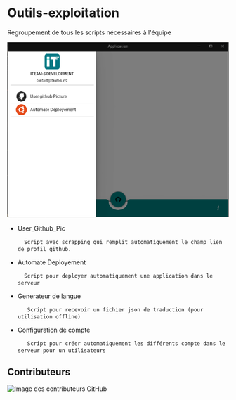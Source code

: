 # Outils-exploitation

Regroupement de tous les scripts nécessaires à l'équipe


<img src="https://raw.githubusercontent.com/iTeam-S/Outils/main/preview/prev_00.png">


- User_Github_Pic

        Script avec scrapping qui remplit automatiquement le champ lien de profil github.


- Automate Deployement

        Script pour deployer automatiquement une application dans le serveur
        
        
- Generateur de langue
        
         Script pour recevoir un fichier json de traduction (pour utilisation offline)

- Configuration de compte
        
         Script pour créer automatiquement les différents compte dans le serveur pour un utilisateurs
        
        
 ## Contributeurs
![Image des contributeurs GitHub](https://contrib.rocks/image?repo=iTeam-S/Outils)

